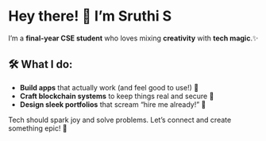 # Hey there! 👋 I’m Sruthi S

I’m a **final-year CSE student** who loves mixing **creativity** with **tech magic**.✨

## 🛠️ What I do:

- **Build apps** that actually work (and feel good to use!) 📱
- **Craft blockchain systems** to keep things real and secure 🔗
- **Design sleek portfolios** that scream “hire me already!” 🎨

Tech should spark joy and solve problems. Let’s connect and create something epic! 🚀
